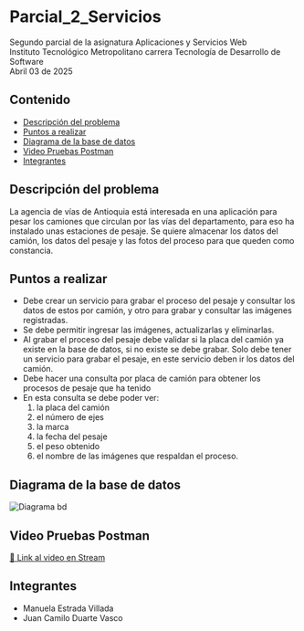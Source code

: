 # Parcial_2_Servicios
Segundo parcial de la asignatura Aplicaciones y Servicios Web \
Instituto Tecnológico Metropolitano carrera Tecnología de Desarrollo de Software\
Abril 03 de 2025

## Contenido
- [Descripción del problema](#Descripción-del-problema)
- [Puntos a realizar](#Puntos-a-realizar)
- [Diagrama de la base de datos](#Diagrama-de-la-base-de-datos)
- [Video Pruebas Postman](#VideoPruebasPostman)
- [Integrantes](#Integrantes)

## Descripción del problema
La agencia de vías de Antioquia está interesada en una aplicación para pesar los camiones que
circulan por las vías del departamento, para eso ha instalado unas estaciones de pesaje.
Se quiere almacenar los datos del camión, los datos del pesaje y las fotos del proceso para 
que queden como constancia.

## Puntos a realizar
- Debe crear un servicio para grabar el proceso del pesaje y consultar los datos de estos por 
camión, y otro para grabar y consultar las imágenes registradas.
- Se debe permitir ingresar las imágenes, actualizarlas y eliminarlas. 
- Al grabar el proceso del pesaje debe validar si la placa del camión ya existe en la base de datos, 
si no existe se debe grabar. Solo debe tener un servicio para grabar el pesaje, en este 
servicio deben ir los datos del camión.
- Debe hacer una consulta por placa de camión para obtener los procesos de pesaje que ha tenido
- En esta consulta se debe poder ver: 
   1. la placa del camión
   2. el número de ejes
   3. la marca
   4. la fecha del pesaje
   5. el peso obtenido
   6.  el nombre de las imágenes que respaldan el proceso.

## Diagrama de la base de datos
![Diagrama bd](https://github.com/user-attachments/assets/eee47b3f-c161-4f6e-8c2e-0739711b45e9)

## Video Pruebas Postman
[🔗 Link al video en Stream](https://correoitmedu-my.sharepoint.com/:v:/g/personal/manuelaestrada1118581_correo_itm_edu_co/EeOeK4jmBtBDo1k2Jd5O_2IBfKKE1eH_2vkTSFnIcfnZfA?e=c3duj6&nav=eyJyZWZlcnJhbEluZm8iOnsicmVmZXJyYWxBcHAiOiJTdHJlYW1XZWJBcHAiLCJyZWZlcnJhbFZpZXciOiJTaGFyZURpYWxvZy1MaW5rIiwicmVmZXJyYWxBcHBQbGF0Zm9ybSI6IldlYiIsInJlZmVycmFsTW9kZSI6InZpZXcifX0%3D)
## Integrantes
- Manuela Estrada Villada
- Juan Camilo Duarte Vasco

